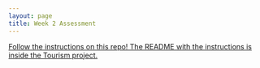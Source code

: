 ```yaml
---
layout: page
title: Week 2 Assessment
---
```


[Follow the instructions on this repo! The README with the instructions is inside the Tourism project.](https://github.com/turingschool-examples/Launch_3448)
